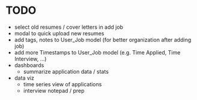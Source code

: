 # TODO
- select old resumes / cover letters in add job
- modal to quick upload new resumes
- add tags, notes to User_Job model (for better organization after adding job)
- add more Timestamps to User_Job model (e.g. Time Applied, Time Interview, ...)
- dashboards
    - summarize application data / stats
- data viz
    - time series view of applications
    - interview notepad / prep